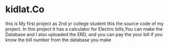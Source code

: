 # kidlat.Co
this is My first project as 2nd yr college student
this the source code of my project.
In this project it has a calculator for Electric bills,You can make the Database and I also uploaded the ERD,
and you can pay the your bill if you know the bill number from the database you make
